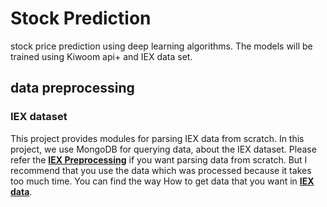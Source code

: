 # Stock Prediction

stock price prediction using deep learning algorithms. The models will be trained using Kiwoom api+ and IEX data set.

## data preprocessing

### IEX dataset

This project provides modules for parsing IEX data from scratch. In this project, we use MongoDB for querying data, about the IEX dataset.
Please refer the [**IEX Preprocessing**](./iex/parsing/README.md) if you want parsing data from scratch. But I recommend that you use the data which was processed because it takes too much time.
You can find the way How to get data that you want in [**IEX data**](./iex/README.md).
